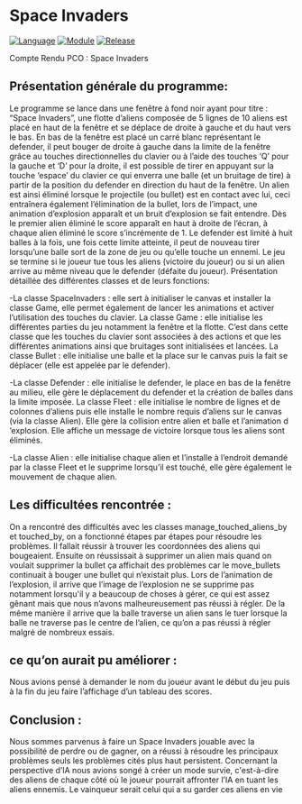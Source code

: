 # Space Invaders

[![Language](https://img.shields.io/badge/language-python-blue.svg?style=flat)](https://www.python.org)
[![Module](https://img.shields.io/badge/module-tkinter-brightgreen.svg?style=flat)](http://tkinter.fdex.eu/)
[![Release](https://img.shields.io/badge/release-v1.0-orange.svg?style=flat)](http://www.leejamesrobinson.com/space-invaders.html)

Compte Rendu PCO : Space Invaders

## Présentation générale du programme:

Le programme se lance dans une fenêtre à fond noir ayant pour titre : “Space
Invaders”, une flotte d’aliens composée de 5 lignes de 10 aliens est placé en haut de la
fenêtre et se déplace de droite à gauche et du haut vers le bas.
En bas de la fenêtre est placé un carré blanc représentant le defender, il peut bouger
de droite à gauche dans la limite de la fenêtre grâce au touches directionnelles du clavier ou
à l’aide des touches ‘Q’ pour la gauche et ‘D’ pour la droite, il est possible de tirer en
appuyant sur la touche ‘espace’ du clavier ce qui enverra une balle (et un bruitage de tire) à
partir de la position du defender en direction du haut de la fenêtre. Un alien est ainsi éliminé
lorsque le projectile (ou bullet) est en contact avec lui, ceci entraînera également
l’élimination de la bullet, lors de l’impact, une animation d’explosion apparaît et un bruit
d’explosion se fait entendre. Dès le premier alien éliminé le score apparaît en haut à droite
de l’écran, à chaque alien éliminé le score s’incrémente de 1. Le defender est limité à huit
balles à la fois, une fois cette limite atteinte, il peut de nouveau tirer lorsqu’une balle sort de
la zone de jeu ou qu’elle touche un ennemi. Le jeu se termine si le joueur tue tous les aliens
(victoire du joueur) ou si un alien arrive au même niveau que le defender (défaite du joueur).
Présentation détaillée des différentes classes et de leurs fonctions:

-La classe SpaceInvaders : elle sert à initialiser le canvas et installer la classe Game, elle
permet également de lancer les animations et activer l’utilisation des touches du clavier.
La classe Game : elle initialise les différentes parties du jeu notamment la fenêtre et la flotte.
C’est dans cette classe que les touches du clavier sont associées à des actions et que les
différentes animations ainsi que bruitages sont initialisées et lancées.
La classe Bullet : elle initialise une balle et la place sur le canvas puis la fait se déplacer (elle
est appelée par le defender).

-La classe Defender : elle initialise le defender, le place en bas de la fenêtre au milieu, elle
gère le déplacement du defender et la création de balles dans la limite imposée.
La classe Fleet : elle initialise le nombre de lignes et de colonnes d’aliens puis elle installe le
nombre requis d’aliens sur le canvas (via la classe Alien). Elle gère la collision entre alien et
balle et l’animation d ‘explosion. Elle affiche un message de victoire lorsque tous les aliens
sont éliminés.

-La classe Alien : elle initialise chaque alien et l’installe à l’endroit demandé par la classe
Fleet et le supprime lorsqu’il est touché, elle gère également le mouvement de chaque alien.

## Les difficultées rencontrée :

On a rencontré des difficultés avec les classes manage_touched_aliens_by et
touched_by, on a fonctionné étapes par étapes pour résoudre les problèmes. Il fallait
réussir à trouver les coordonnées des aliens qui bougeaient. Ensuite on réussissait à
supprimer un alien mais quand on voulait supprimer la bullet ça affichait des
problèmes car le move_bullets continuait à bouger une bullet qui n’existait plus.
Lors de l’animation de l’explosion, il arrive que l’image de l’explosion ne se supprime
pas notamment lorsqu'il y a beaucoup de choses à gérer, ce qui est assez gênant
mais que nous n’avons malheureusement pas réussi à régler.
De la même manière il arrive que la balle traverse un alien sans le tuer lorsque la
balle ne traverse pas le centre de l’alien, ce qu’on a pas réussi à régler malgré de
nombreux essais.

## ce qu’on aurait pu améliorer :

Nous avions pensé à demander le nom du joueur avant le début du jeu puis à la fin du jeu
faire l’affichage d’un tableau des scores.
## Conclusion :
Nous sommes parvenus à faire un Space Invaders jouable avec la possibilité de
perdre ou de gagner, on a réussi à résoudre les principaux problèmes seuls les
problèmes cités plus haut persistent.
Concernant la perspective d’IA nous avions songé à créer un mode survie,
c'est-à-dire des aliens de chaque côté où le joueur pourrait affronter l’IA en tuant les
aliens ennemis. Le vainqueur serait celui qui a su garder ces aliens en vie
